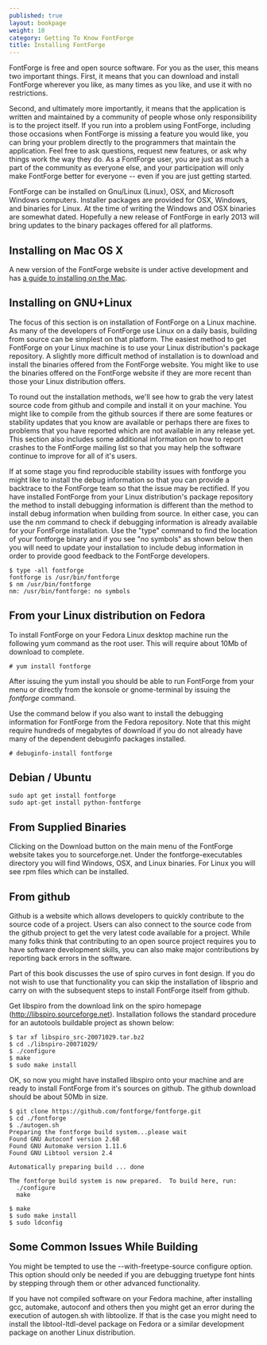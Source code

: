 ```yaml
---
published: true
layout: bookpage
weight: 10
category: Getting To Know FontForge
title: Installing FontForge
---
```


FontForge is free and open source software. For you as the user, this means two important things.  First, it means that you can download and install FontForge wherever you like, as many times as you like, and use it with no restrictions.

Second, and ultimately more importantly, it means that the application is written and maintained by a community of people whose only responsibility is to the project itself.  If you run into a problem using FontForge, including those occasions when FontForge is missing a feature you would like, you can bring your problem directly to the programmers that maintain the application.  Feel free to ask questions, request new features, or ask why things work the way they do.  As a FontForge user, you are just as much a part of the community as everyone else, and your participation will only make FontForge better for everyone -- even if you are just getting started.

FontForge can be installed on Gnu/Linux (Linux), OSX, and Microsoft Windows computers. Installer packages are provided for OSX, Windows, and binaries for Linux. At the time of writing the Windows and OSX binaries are somewhat dated. Hopefully a new release of FontForge in early 2013 will bring updates to the binary packages offered for all platforms.

Installing on Mac OS X
----------------------

A new version of the FontForge website is under active development and has [a guide to installing on the Mac](http://fontforge.github.com/en-US/downloads/mac/).

Installing on GNU+Linux
-------------------------

The focus of this section is on installation of FontForge on a Linux machine. As many of the developers of FontForge use Linux on a daily basis, building from source can be simplest on that platform. The easiest method to get FontForge on your Linux machine is to use your Linux distribution's package repository. A slightly more difficult method of installation is to download and install the binaries offered from the FontForge website. You might like to use the binaries offered on the FontForge website if they are more recent than those your Linux distribution offers.

To round out the installation methods, we'll see how to grab the very latest source code from github and compile and install it on your machine. You might like to compile from the github sources if there are some features or stability updates that you know are available or perhaps there are fixes to problems that you have reported which are not available in any release yet. This section also includes some additional information on how to report crashes to the FontForge mailing list so that you may help the software continue to improve for all of it's users.

If at some stage you find reproducible stability issues with fontforge you might like to install the debug information so that you can provide a backtrace to the FontForge team so that the issue may be rectified. If you have installed FontForge from your Linux distribution's package repository the method to install debugging information is different than the method to install debug information when building from source. In either case, you can use the <em>nm</em> command to check if debugging information is already available for your FontForge installation. Use the "type" command to find the location of your fontforge binary and if you see "no symbols" as shown below then you will need to update your installation to include debug information in order to provide good feedback to the FontForge developers.

    $ type -all fontforge
    fontforge is /usr/bin/fontforge
    $ nm /usr/bin/fontforge
    nm: /usr/bin/fontforge: no symbols

## From your Linux distribution on Fedora

To install FontForge on your Fedora Linux desktop machine run the following yum command as the root user. This will require about 10Mb of download to complete.

    # yum install fontforge

After issuing the yum install you should be able to run FontForge from your menu or directly from the konsole or gnome-terminal by issuing the <em>fontforge</em> command.

Use the command below if you also want to install the debugging information for FontForge from the Fedora repository. Note that this might require hundreds of megabytes of download if you do not already have many of the dependent debuginfo packages installed.

    # debuginfo-install fontforge

## Debian / Ubuntu

    sudo apt get install fontforge
    sudo apt-get install python-fontforge

## From Supplied Binaries

Clicking on the Download button on the main menu of the FontForge website takes you to sourceforge.net. Under the fontforge-executables directory you will find Windows, OSX, and Linux binaries. For Linux you will see rpm files which can be installed.

## From github

Github is a website which allows developers to quickly contribute to the source code of a project. Users can also connect to the source code from the github project to get the very latest code available for a project. While many folks think that contributing to an open source project requires you to have software development skills, you can also make major contributions by reporting back errors in the software.

Part of this book discusses the use of spiro curves in font design. If you do not wish to use that functionality you can skip the installation of libsprio and carry on with the subsequent steps to install FontForge itself from github.

Get libspiro from the download link on the spiro homepage (http://libspiro.sourceforge.net). Installation follows the standard procedure for an autotools buildable project as shown below:

    $ tar xf libspiro_src-20071029.tar.bz2 
    $ cd ./libspiro-20071029/
    $ ./configure 
    $ make
    $ sudo make install

OK, so now you might have installed libspiro onto your machine and are ready to install FontForge from it's sources on github. The github download should be about 50Mb in size.

    $ git clone https://github.com/fontforge/fontforge.git
    $ cd ./fontforge
    $ ./autogen.sh 
    Preparing the fontforge build system...please wait  
    Found GNU Autoconf version 2.68
    Found GNU Automake version 1.11.6  
    Found GNU Libtool version 2.4

    Automatically preparing build ... done

    The fontforge build system is now prepared.  To build here, run:
      ./configure
      make

    $ make
    $ sudo make install
    $ sudo ldconfig

## Some Common Issues While Building

You might be tempted to use the --with-freetype-source configure option. This option should only be needed if you are debugging truetype font hints by stepping through them or other advanced functionality.

If you have not compiled software on your Fedora machine, after installing gcc, automake, autoconf and others then you might get an error during the execution of autogen.sh with libtoolize. If that is the case you might need to install the libtool-ltdl-devel package on Fedora or a similar development package on another Linux distribution.
